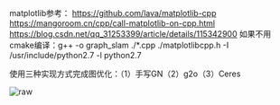 matplotlib参考：
https://github.com/lava/matplotlib-cpp
https://mangoroom.cn/cpp/call-matplotlib-on-cpp.html
https://blog.csdn.net/qq_31253399/article/details/115342900
如果不用cmake编译：g++ -o graph_slam ./*.cpp ./matplotlibcpp.h -I /usr/include/python2.7 -l python2.7

使用三种实现方式完成图优化：（1）手写GN（2）g2o（3）Ceres

![raw](https://user-images.githubusercontent.com/42105276/189471093-25e4cf19-9afb-43ec-8718-7c7b2361050d.png)
